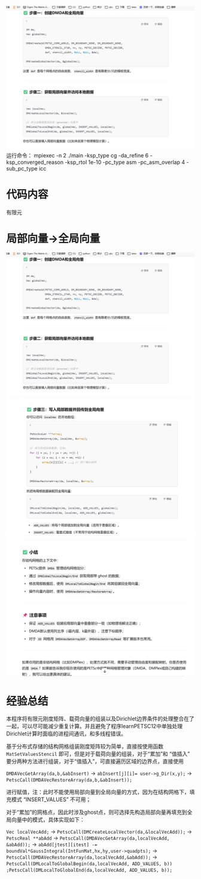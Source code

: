 ![alt text](image.png)
运行命令：
mpiexec -n 2 ./main -ksp_type cg -da_refine 6 -ksp_converged_reason -ksp_rtol 1e-10 -pc_type asm -pc_asm_overlap 4 -sub_pc_type icc
# 代码内容
有限元 

# 局部向量->全局向量
![alt text](image.png)
![alt text](image-1.png)
![alt text](image-2.png)

# 经验总结
本程序将有限元刚度矩阵、载荷向量的组装以及Dirichlet边界条件的处理整合在了一起，可以尽可能减少重复计算。并且避免了程序learnPETSC12中单独处理Dirichlet计算时面临的进程间通讯，和多线程错误。

基于分布式存储的结构网格组装刚度矩阵较为简单，直接按使用函数 `MatSetValuesStencil` 即可，但是对于载荷向量的组装，对于“累加”和 “值插入” 要分两种方法进行组装，对于“值插入”，可直接遍历区域的边界点，直接使用 

`DMDAVecGetArray(da,b,&abInsert)` -> `abInsert[j][i]= user->g_Dir(x,y);` -> `PetscCall(DMDAVecRestoreArray(da,b,&abInsert));` 

进行赋值，注：此时不能使用局部向量到全局向量的方式，因为在结构网格下，填充模式 “INSERT_VALUES” 不可用；

对于“累加”的网格点，因此时涉及ghost点，则可选择先构造局部向量再填充到全局向量中的模式，具体实现如下：

`Vec localVecAdd;` -> `PetscCall(DMCreateLocalVector(da,&localVecAdd));` -> `PetscReal **abAdd` 
-> `PetscCall(DMDAVecGetArray(da,localVecAdd, &abAdd));`  -> `abAdd[jtest][itest] -= boundVal*GaussIntegral(IntFunMat,hx,hy,user->quadpts);` -> `PetscCall(DMDAVecRestoreArray(da,localVecAdd,&abAdd));` -> `PetscCall(DMLocalToGlobalBegin(da,localVecAdd, ADD_VALUES, b)) ;PetscCall(DMLocalToGlobalEnd(da,localVecAdd, ADD_VALUES, b));`